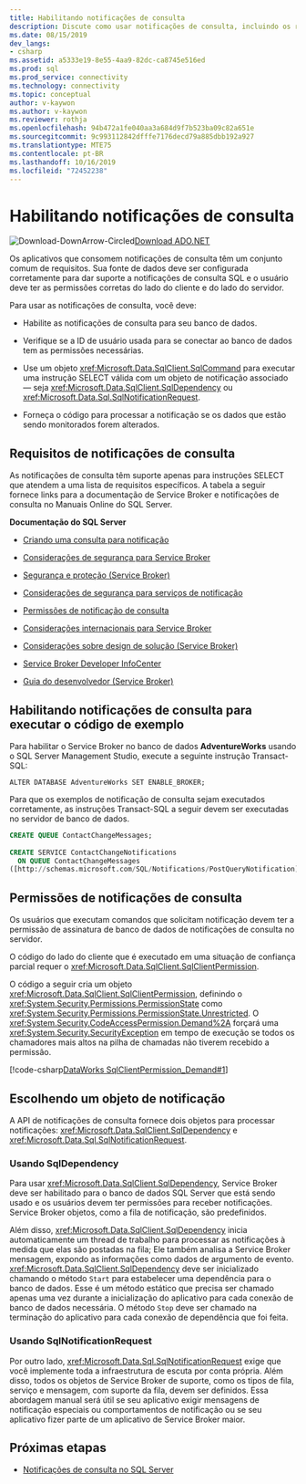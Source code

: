 ```yaml
---
title: Habilitando notificações de consulta
description: Discute como usar notificações de consulta, incluindo os requisitos para habilitá-las e usá-las.
ms.date: 08/15/2019
dev_langs:
- csharp
ms.assetid: a5333e19-8e55-4aa9-82dc-ca8745e516ed
ms.prod: sql
ms.prod_service: connectivity
ms.technology: connectivity
ms.topic: conceptual
author: v-kaywon
ms.author: v-kaywon
ms.reviewer: rothja
ms.openlocfilehash: 94b472a1fe040aa3a684d9f7b523ba09c82a651e
ms.sourcegitcommit: 9c993112842dfffe7176decd79a885dbb192a927
ms.translationtype: MTE75
ms.contentlocale: pt-BR
ms.lasthandoff: 10/16/2019
ms.locfileid: "72452238"
---
```

# <a name="enabling-query-notifications"></a>Habilitando notificações de consulta

![Download-DownArrow-Circled](../../../ssdt/media/download.png)[Download ADO.NET](../../sql-connection-libraries.md#anchor-20-drivers-relational-access)

Os aplicativos que consomem notificações de consulta têm um conjunto comum de requisitos. Sua fonte de dados deve ser configurada corretamente para dar suporte a notificações de consulta SQL e o usuário deve ter as permissões corretas do lado do cliente e do lado do servidor.  
  
Para usar as notificações de consulta, você deve:  
  
- Habilite as notificações de consulta para seu banco de dados.  
  
- Verifique se a ID de usuário usada para se conectar ao banco de dados tem as permissões necessárias.  
  
- Use um objeto <xref:Microsoft.Data.SqlClient.SqlCommand> para executar uma instrução SELECT válida com um objeto de notificação associado — seja <xref:Microsoft.Data.SqlClient.SqlDependency> ou <xref:Microsoft.Data.Sql.SqlNotificationRequest>.  
  
- Forneça o código para processar a notificação se os dados que estão sendo monitorados forem alterados.  
  
## <a name="query-notifications-requirements"></a>Requisitos de notificações de consulta  
As notificações de consulta têm suporte apenas para instruções SELECT que atendem a uma lista de requisitos específicos. A tabela a seguir fornece links para a documentação de Service Broker e notificações de consulta no Manuais Online do SQL Server.  
  
**Documentação do SQL Server**  
  
- [Criando uma consulta para notificação](https://docs.microsoft.com/previous-versions/sql/sql-server-2008-r2/ms181122(v=sql.105))  
  
- [Considerações de segurança para Service Broker](https://docs.microsoft.com/previous-versions/sql/sql-server-2005/ms166059(v=sql.90))  
  
- [Segurança e proteção (Service Broker)](https://docs.microsoft.com/previous-versions/sql/sql-server-2008-r2/bb522911(v=sql.105))  
  
- [Considerações de segurança para serviços de notificação](https://docs.microsoft.com/previous-versions/sql/sql-server-2005/ms172604(v=sql.90))  
  
- [Permissões de notificação de consulta](https://docs.microsoft.com/previous-versions/sql/sql-server-2008-r2/ms188311(v=sql.105))  
  
- [Considerações internacionais para Service Broker](https://docs.microsoft.com/previous-versions/sql/sql-server-2005/ms166028(v=sql.90))  
  
- [Considerações sobre design de solução (Service Broker)](https://docs.microsoft.com/previous-versions/sql/sql-server-2008-r2/bb522899(v=sql.105))  
  
- [Service Broker Developer InfoCenter](https://docs.microsoft.com/previous-versions/sql/sql-server-2008-r2/ms166100(v=sql.105))  
  
- [Guia do desenvolvedor (Service Broker)](https://docs.microsoft.com/previous-versions/sql/sql-server-2008-r2/bb522908(v=sql.105))  
  
## <a name="enabling-query-notifications-to-run-sample-code"></a>Habilitando notificações de consulta para executar o código de exemplo  
Para habilitar o Service Broker no banco de dados **AdventureWorks** usando o SQL Server Management Studio, execute a seguinte instrução Transact-SQL:  
  
`ALTER DATABASE AdventureWorks SET ENABLE_BROKER;`  
  
Para que os exemplos de notificação de consulta sejam executados corretamente, as instruções Transact-SQL a seguir devem ser executadas no servidor de banco de dados.  
  
```sql
CREATE QUEUE ContactChangeMessages;  
  
CREATE SERVICE ContactChangeNotifications  
  ON QUEUE ContactChangeMessages  
([http://schemas.microsoft.com/SQL/Notifications/PostQueryNotification]);  
```  
  
## <a name="query-notifications-permissions"></a>Permissões de notificações de consulta  
Os usuários que executam comandos que solicitam notificação devem ter a permissão de assinatura de banco de dados de notificações de consulta no servidor.  
  
O código do lado do cliente que é executado em uma situação de confiança parcial requer o <xref:Microsoft.Data.SqlClient.SqlClientPermission>.  
  
O código a seguir cria um objeto <xref:Microsoft.Data.SqlClient.SqlClientPermission>, definindo o <xref:System.Security.Permissions.PermissionState> como <xref:System.Security.Permissions.PermissionState.Unrestricted>. O <xref:System.Security.CodeAccessPermission.Demand%2A> forçará uma <xref:System.Security.SecurityException> em tempo de execução se todos os chamadores mais altos na pilha de chamadas não tiverem recebido a permissão.  
  
[!code-csharp[DataWorks SqlClientPermission_Demand#1](~/../sqlclient/doc/samples/SqlClientPermission_Demand.cs#1)]
  
## <a name="choosing-a-notification-object"></a>Escolhendo um objeto de notificação  
A API de notificações de consulta fornece dois objetos para processar notificações: <xref:Microsoft.Data.SqlClient.SqlDependency> e <xref:Microsoft.Data.Sql.SqlNotificationRequest>.
  
### <a name="using-sqldependency"></a>Usando SqlDependency  
Para usar <xref:Microsoft.Data.SqlClient.SqlDependency>, Service Broker deve ser habilitado para o banco de dados SQL Server que está sendo usado e os usuários devem ter permissões para receber notificações. Service Broker objetos, como a fila de notificação, são predefinidos.  
  
Além disso, <xref:Microsoft.Data.SqlClient.SqlDependency> inicia automaticamente um thread de trabalho para processar as notificações à medida que elas são postadas na fila; Ele também analisa a Service Broker mensagem, expondo as informações como dados de argumento de evento. <xref:Microsoft.Data.SqlClient.SqlDependency> deve ser inicializado chamando o método `Start` para estabelecer uma dependência para o banco de dados. Esse é um método estático que precisa ser chamado apenas uma vez durante a inicialização do aplicativo para cada conexão de banco de dados necessária. O método `Stop` deve ser chamado na terminação do aplicativo para cada conexão de dependência que foi feita.  
  
### <a name="using-sqlnotificationrequest"></a>Usando SqlNotificationRequest  
Por outro lado, <xref:Microsoft.Data.Sql.SqlNotificationRequest> exige que você implemente toda a infraestrutura de escuta por conta própria. Além disso, todos os objetos de Service Broker de suporte, como os tipos de fila, serviço e mensagem, com suporte da fila, devem ser definidos. Essa abordagem manual será útil se seu aplicativo exigir mensagens de notificação especiais ou comportamentos de notificação ou se seu aplicativo fizer parte de um aplicativo de Service Broker maior.  
  
## <a name="next-steps"></a>Próximas etapas
- [Notificações de consulta no SQL Server](query-notifications-sql-server.md)
